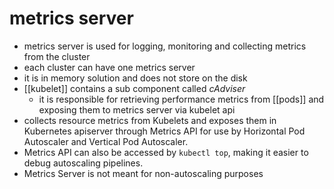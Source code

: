 # metrics server
- metrics server is used for logging, monitoring and collecting metrics from the cluster
- each cluster can have one metrics server
- it is in memory solution and does not store on the disk
- [[kubelet]] contains a sub component called *cAdviser*
   - it is responsible for retrieving performance metrics from [[pods]] and exposing them to metrics server via kubelet api
- collects resource metrics from Kubelets and exposes them in Kubernetes apiserver through Metrics API for use by Horizontal Pod Autoscaler and Vertical Pod Autoscaler.
- Metrics API can also be accessed by `kubectl top`, making it easier to debug autoscaling pipelines.
- Metrics Server is not meant for non-autoscaling purposes